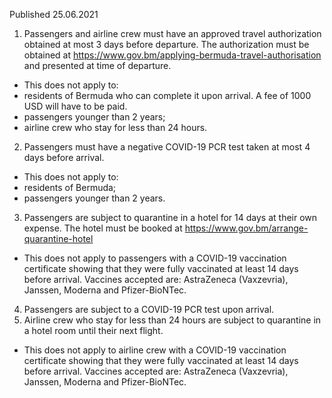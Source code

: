 Published 25.06.2021
1. Passengers and airline crew must have an approved travel authorization obtained at most 3 days before departure. The authorization must be obtained at <a href="https://www.gov.bm/applying-bermuda-travel-authorisation">https://www.gov.bm/applying-bermuda-travel-authorisation</a> and presented at time of departure.
- This does not apply to:
- residents of Bermuda who can complete it upon arrival. A fee of 1000 USD will have to be paid.
- passengers younger than 2 years;
- airline crew who stay for less than 24 hours.
2. Passengers must have a negative COVID-19 PCR test taken at most 4 days before arrival.
- This does not apply to:
 - residents of Bermuda;
 - passengers younger than 2 years.
3. Passengers are subject to quarantine in a hotel for 14 days at their own expense. The hotel must be booked at <a href="https://www.gov.bm/arrange-quarantine-hotel">https://www.gov.bm/arrange-quarantine-hotel</a> 
- This does not apply to passengers with a COVID-19 vaccination certificate showing that they were fully vaccinated at least 14 days before arrival. Vaccines accepted are: AstraZeneca (Vaxzevria), Janssen, Moderna and Pfizer-BioNTec.
4. Passengers are subject to a COVID-19 PCR test upon arrival.
5. Airline crew who stay for less than 24 hours are subject to quarantine in a hotel room until their next flight.
- This does not apply to airline crew with a COVID-19 vaccination certificate showing that they were fully vaccinated at least 14 days before arrival. Vaccines accepted are: AstraZeneca (Vaxzevria), Janssen, Moderna and Pfizer-BioNTec.

